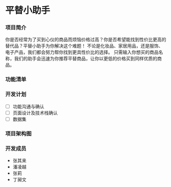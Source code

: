 # 平替小助手
### 项目简介
你是否经常为了买到心仪的商品而烦恼价格过高？你是否希望能找到性价比更高的替代品？平替小助手为你解决这个难题！
不论是化妆品、家居用品，还是服饰、电子产品，我们都会努力帮你找到更具性价比的选择。
只需输入你想买的商品名称，我们的助手会迅速为你推荐平替商品，让你以更低的价格买到同样优质的商品。
### 功能清单

### 开发计划
- [ ] 功能沟通与确认
- [ ] 页面设计及技术栈确认
- [ ] 数据集
### 项目架构图
### 开发成员
- 张其来
- 潘凌越
- 张莉
- 丁昶文
